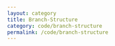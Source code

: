 ```yaml
---
layout: category
title: Branch-Structure
category: code/branch-structure
permalink: /code/branch-structure
---
```

